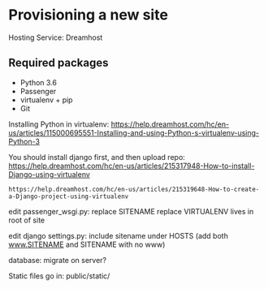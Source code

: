 Provisioning a new site
=======================

Hosting Service: Dreamhost

## Required packages

* Python 3.6
* Passenger
* virtualenv + pip
* Git

Installing Python in virtualenv:
    https://help.dreamhost.com/hc/en-us/articles/115000695551-Installing-and-using-Python-s-virtualenv-using-Python-3

You should install django first, and then upload repo:
    https://help.dreamhost.com/hc/en-us/articles/215317948-How-to-install-Django-using-virtualenv

    https://help.dreamhost.com/hc/en-us/articles/215319648-How-to-create-a-Django-project-using-virtualenv

edit passenger_wsgi.py:
    replace SITENAME
    replace VIRTUALENV
    lives in root of site

edit django settings.py:
    include sitename under HOSTS (add both www.SITENAME and SITENAME with no www)

database:
    migrate on server?

Static files go in:
    public/static/